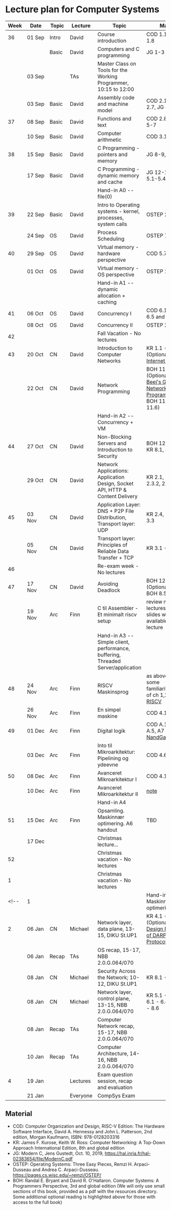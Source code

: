# Lecture plan for Computer Systems

| Week | Date   | Topic | Lecture  | Topic                                                                         | Material |
| ---- | ----   | ----- | -------  | ------                                                                        | -------- |
| 36   | 01 Sep | Intro | David    | Course introduction                                                           | COD 1.1-1.4,1.6-1.8 |
|      |        | Basic | David    | Computers and C programming                                                   | JG 1-3 |
|      | 03 Sep |       | TAs      | Master Class on Tools for the Working Programmer, 10:15 to 12:00              |  |
|      | 03 Sep | Basic | David    | Assembly code and machine model                                               | COD 2.1-2.4,2.6-2.7, JG 4 |
| 37   | 08 Sep | Basic | David    | Functions and text                                                            | COD 2.8-2.9, JG 5-7 |
|      | 10 Sep | Basic | David    | Computer arithmetic                                                           | COD 3.1-3.3, 3.5 |
| 38   | 15 Sep | Basic | David    | C Programming - pointers and memory                                           | JG 8-9, 11 |
|      | 17 Sep | Basic | David    | C Programming - dynamic memory and cache                                      | JG 12-13, COD 5.1-5.4 |
|      |        |       |          | Hand-in A0 -- file(0)                                                         |          |
| 39   | 22 Sep | Basic | David    | Intro to Operating systems - kernel, processes, system calls                  | OSTEP 2,4,5 |
|      | 24 Sep | OS    | David    | Process Scheduling                                                            | OSTEP 7,8,9,10 |
| 40   | 29 Sep | OS    | David    | Virtual memory - hardware perspective                                         | COD 5.7-5.8 |
|      | 01 Oct | OS    | David    | Virtual memory - OS perspective                                               | OSTEP 13,17 |
|      |        |       |          | Hand-in A1 -- dynamic allocation + caching                                    |          |
| 41   | 06 Oct | OS    | David    | Concurrency I                                                                 | COD 6.1-6.2, 6.4-6.5 and OSTEP 27 |
|      | 08 Oct | OS    | David    | Concurrency II                                                                | OSTEP 29,30 |
| 42   |        |       |          | Fall Vacation - No lectures                                                   |          |
| 43   | 20 Oct | CN    | David    | Introduction to Computer Networks                                             | KR 1.1 - 1.6 (Optional read - [Internet history](https://www.internetsociety.org/internet/history-internet/brief-history-internet/)) |
|      | 22 Oct | CN    | David    | Network Programming                                                           | BOH 11.4 (Optional read - [Beej's Guide to Network Programming](http://beej.us/guide/bgnet/) and BOH 11.1-11.3, 11.6) |
|      |        |       |          | Hand-in A2 -- Concurrency + VM                                                |          |
| 44   | 27 Oct | CN    | David    | Non-Blocking Servers and Introduction to Security                             | BOH 12.1-12.3, KR 8.1, 8.2  |
|      | 29 Oct | CN    | David    | Network Applications: Application Design, Socket API, HTTP & Content Delivery | KR 2.1, 2.2, 2.3.1, 2.3.2, 2.6.1 - 2.6.3 |
| 45   | 03 Nov | CN    | David    | Application Layer: DNS + P2P File Distribution, Transport layer: UDP          | KR 2.4, 2.5, 3.1 - 3.3 |
|      | 05 Nov | CN    | David    | Transport layer: Principles of Reliable Data Transfer + TCP                   | KR 3.1 - 3.7 |
| 46   |        |       |          | Re-exam week - No lectures                                                    |          |
| 47   | 17 Nov | CN    | David    | Avoiding Deadlock                                                             | BOH 12.5-12.7 (Optional read - BOH 8.5-8.7) |
|      | 19 Nov | Arc   | Finn     | C til Assembler - Et minimalt riscv setup                                     | review material for lectures 4/9 + 9/9, slides will be available after lecture |
|      |        |       |          | Hand-in A3  -- Simple client, performance, buffering, Threaded Server/application                          |          |
| 48   | 24 Nov | Arc   | Finn     | RISCV Maskinsprog                                                             | as above. Also get some familiarity/overview of ch 1,2 and 13 of [RISCV](https://github.com/riscv/riscv-isa-manual/releases/download/20240411/unpriv-isa-asciidoc.pdf) |
|      | 26 Nov | Arc   | Finn     | En simpel maskine                                                             | COD 4.1 - 4.4 |
| 49   | 01 Dec | Arc   | Finn     | Digital logik                                                                 | COD A.1 - A.3, A.5, A7 - A.9, [NandGame](https://nandgame.com/)
|      | 03 Dec | Arc   | Finn     | Into til Mikroarkitektur: Pipelining og ydeevne                               | COD 4.6 - 4.9 |
| 50   | 08 Dec | Arc   | Finn     | Avanceret Mikroarkitektur I                                                   | COD 4.11 + [note](https://github.com/diku-compSys/compSys-e2023-pub/blob/main/resources/Afviklingsplot/plot.md) |
|      | 10 Dec | Arc   | Finn     | Avanceret Mikroarkitektur II                                                  | [note](https://github.com/diku-compSys/compSys-e2023-pub/blob/main/resources/Afviklingsplot/plot.md) |
|      |        |       |          | Hand-in A4                                                                    |  |
| 51   | 15 Dec | Arc   | Finn     | Opsamling. Maskinnær optimering. A6 handout                                   | TBD |
|      | 17&nbsp;Dec |       |          | Christmas lecture...     |         |
| 52   |        |       |          | Christmas vacation - No lectures                                              |         |
| 1    |        |       |          | Christmas vacation - No lectures                                              |         |
<!-- | 1    |        |       |          | Hand-in A6 -- Maskinnær optimering                                            |         | -->
| 2    | 06 Jan | CN    | Michael  | Network layer, data plane, 13-15, DIKU St.UP1                                 | KR 4.1 - 4.2.4, 4.3 (Optional read - [Design Philosophy of DARPA Internet Protocols](http://www.cs.princeton.edu/courses/archive/spr14/cos461/papers/clark88.pdf)) |
|      | 06 Jan | Recap | TAs      | OS recap, 15-17, NBB 2.0.G.064/070                                            |         |
|      | 08 Jan | CN    | Michael  | Security Across the Network; 10-12, DIKU St.UP1                               | KR 8.1 - 8.7 |
|      | 08 Jan | CN    | Michael  | Network layer, control plane, 13-15, NBB 2.0.G.064/070                        | KR 5.1 - 5.3, KR 6.1 - 6.4.3, KR 8.5 - 8.6 |
|      | 08 Jan | Recap | TAs      | Computer Network recap, 15-17, NBB 2.0.G.064/070                              |         |
|      | 10 Jan | Recap | TAs      | Computer Architecture, 14-16, NBB 2.0.G.064/070                                             |         |
| 4    | 19 Jan |       | Lectures | Exam question session, recap and evaluation                          |         |
|      | 21 Jan |       | Everyone | CompSys Exam                                                                  |         |


## Material

 - COD: Computer Organization and Design, RISC-V Edition: The Hardware Software Interface, David A. Hennessy and John L. Patterson, 2nd edition, Morgan Kaufmann, ISBN: 978-0128203316
 - KR: James F. Kurose, Keith W. Ross: Computer Networking: A Top-Down Approach International Edition, 8th and global edition
 - JG: Modern C, Jens Gustedt, Oct. 10, 2019, https://hal.inria.fr/hal-02383654/file/ModernC.pdf
 - OSTEP: Operating Systems: Three Easy Pieces, Remzi H. Arpaci-Dusseau and Andrea C. Arpaci-Dusseau. https://pages.cs.wisc.edu/~remzi/OSTEP/ 
 - BOH: Randal E. Bryant and David R. O'Hallaron. Computer Systems: A Programmers Perspective, 3rd and global edition (We will only use small sections of this book, provided as a pdf with the resources directory. Some additional optional reading is highlighted above for those with access to the full book)


